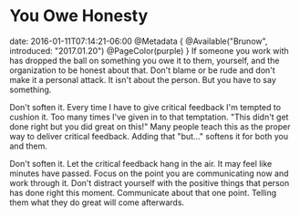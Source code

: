 # You Owe Honesty
date: 2016-01-11T07:14:21-06:00
@Metadata {
  @Available("Brunow", introduced: "2017.01.20")
  @PageColor(purple)
}
If someone you work with has dropped the ball on something you owe it to them, yourself, and the organization to be honest about that. Don't blame or be rude and don't make it a personal attack. It isn't about the person. But you have to say something.

Don't soften it. Every time I have to give critical feedback I'm tempted to cushion it. Too many times I've given in to that temptation. "This didn't get done right but you did great on this!" Many people teach this as the proper way to deliver critical feedback. Adding that "but..." softens it for both you and them.

Don't soften it. Let the critical feedback hang in the air. It may feel like minutes have passed. Focus on the point you are communicating now and work through it. Don't distract yourself with the positive things that person has done right this moment. Communicate about that one point. Telling them what they do great will come afterwards.
